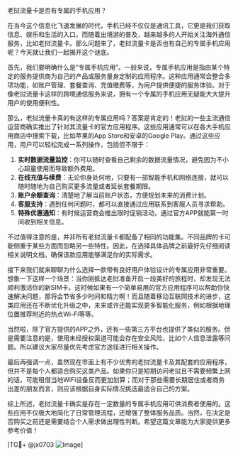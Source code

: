 老挝流量卡是否有专属的手机应用？

在当今这个信息化飞速发展的时代，手机已经不仅仅是通讯工具，它更是我们获取信息、娱乐和生活的入口。而随着出境游的普及，越来越多的人开始关注海外通信服务，比如老挝流量卡。那么问题来了，老挝流量卡是否也有自己的专属手机应用呢？今天就让我们一起揭开这个谜底。

首先，我们要明确什么是“专属手机应用”。一般来说，专属手机应用是指由某个特定的服务提供商为自己的产品或服务量身定制的应用程序。这种应用通常会整合多项功能，如账户管理、套餐查询、充值缴费等，为用户提供便捷的服务体验。对于像老挝流量卡这样的跨境通信服务来说，拥有一个专属的手机应用无疑能大大提升用户的使用便利性。

那么，老挝流量卡真的有这样的专属应用吗？答案是肯定的！老挝的一些主流通信运营商确实推出了针对其流量卡的官方应用程序。这些应用通常可以在各大手机应用商店中搜索下载，比如苹果的App Store和安卓的Google Play。通过这些应用，用户可以轻松完成一系列操作，包括但不限于：

1. **实时数据流量监控**：你可以随时查看自己剩余的数据流量情况，避免因为不小心超量使用而导致额外费用。
2. **在线充值与续费**：无论你身处何地，只要有一部智能手机和网络连接，就可以随时随地为自己购买更多流量或者延长套餐期限。
3. **账户余额查询**：清楚地了解当前账户状态，方便规划未来的消费计划。
4. **客服支持**：遇到任何问题时，都可以直接通过应用联系到客服人员寻求帮助。
5. **特殊优惠通知**：有时候运营商会推出限时促销活动，通过官方APP就能第一时间收到相关信息。

不过值得注意的是，并非所有老挝流量卡都配备了相同的功能集。不同品牌的卡可能侧重于某些方面而忽略另一些特性。因此，在选择具体品牌之前最好先仔细阅读相关说明文档，确保该款应用能够满足你的实际需求。

接下来我们就来聊聊为什么选择一款带有良好用户体验设计的专属应用非常重要。想象一下这样一个场景：当你刚抵达老挝准备开启一段美好的旅程时，却发现无法顺利激活你的新SIM卡。这时候如果有一个简单易用的官方应用程序可以帮助你快速解决问题，那将会节省多少时间和精力啊！而且随着移动互联网技术的进步，这类应用还在不断优化升级之中，未来或许还能实现更多智能化服务，例如根据地理位置推荐附近的热点Wi-Fi等等。

当然啦，除了官方提供的APP之外，还有一些第三方平台也提供了类似的服务。但是需要注意的是，使用未经授权渠道可能会存在安全风险，比如个人信息泄露等问题。所以建议大家尽量优先考虑官方途径进行相关操作。

最后再强调一点，虽然现在市面上有不少优秀的老挝流量卡及其配套的应用程序，但并不是每个人都适合购买这类产品。如果你只是短期访问老挝且不需要频繁上网的话，可能租借当地WiFi设备反而更加划算；而对于那些需要长期居住或者商务出差的朋友而言，则应该根据自身实际情况挑选最适合自己的方案。

综上所述，老挝流量卡确实是存在一定数量的专属手机应用可供消费者使用的。这些应用不仅极大地简化了日常管理流程，还增强了整体服务品质。当然，在决定是否购买之前还是需要结合个人需求做出理性判断。希望这篇文章能为大家提供更多参考价值！

[TG💪+ @jx0703 ![Image](https://github.com/user-attachments/assets/dbca1d08-cadb-493c-b0ec-ad6f7a83f270)]